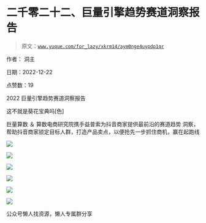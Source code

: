 # 二千零二十二、巨量引擎趋势赛道洞察报告

> 原文：[`www.yuque.com/for_lazy/xkrm14/aym0nge4uypdp1qr`](https://www.yuque.com/for_lazy/xkrm14/aym0nge4uypdp1qr)

作者： 洞主

日期：2022-12-22

点赞数：19

2022 巨量引擎趋势赛道洞察报告

这不就是葵花宝典吗[色]

巨量算数 ＆ 算数电商研究院携手益普索为抖音商家提供最前沿的赛道趋势 洞察，帮助抖音商家锁定目标人群，打造产品卖点，以便抢先一步抓住商机，赢在起跑线

![](img/a3958be865e98b98a2b9e1fbb41d0539.png)

![](img/02bd1a9628c968379c3762fc935d6049.png)

![](img/127e937de17b3f6f6288734482f9a8f6.png)

![](img/607ddc85ea37ce8799aca0c5c4b2f199.png)

![](img/a7b7a0798c6539dfd71a4ffee3a78d8e.png)

![](img/21e64b87a7d7dff45469f7350dce6847.png)

公众号懒人找资源，懒人专属群分享

